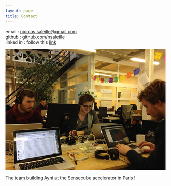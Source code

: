 ```yaml
---
layout: page
title: Contact
---
```


email : [nicolas.saleille@gmail.com](mailto:nicolas.saleille@gmail.com) <br>
github : [github.com/nsaleille](https://github.com/nsaleille) <br>
linked in : follow this [link](https://www.linkedin.com/pub/nicolas-saleille/44/233/360)

![placeholder](/public/img/ayni.jpg "Ayni @Sensecube in Paris")

The team building Ayni at the Sensecube accelerator in Paris !


